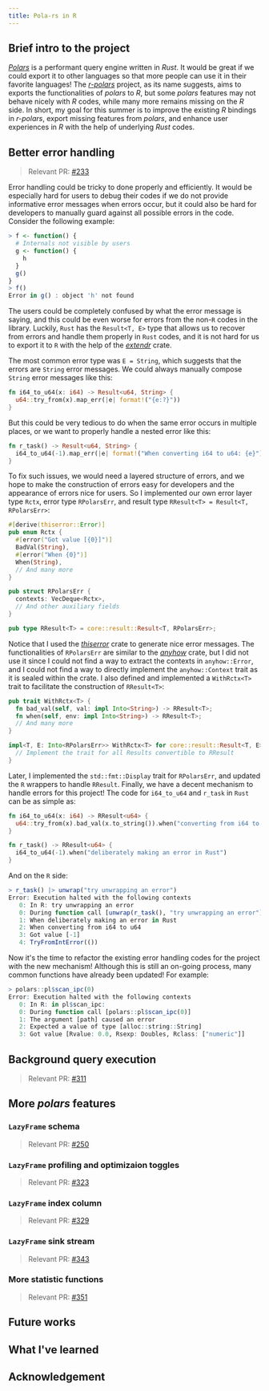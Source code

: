 ```yaml
---
title: Pola-rs in R
---
```


## Brief intro to the project

[*Polars*](https://www.pola.rs/) is a performant query engine written in *Rust*. It would be great if we could export it to other languages so that more people can use it in their favorite languages! The [*r-polars*](https://rpolars.github.io/) project, as its name suggests, aims to exports the functionalities of *polars* to *R*, but some *polars* features may not behave nicely with *R* codes, while many more remains missing on the *R* side. In short, my goal for this summer is to improve the existing *R* bindings in *r-polars*, export missing features from *polars*, and enhance user experiences in *R* with the help of underlying *Rust* codes.

## Better error handling

> Relevant PR: [#233](https://github.com/pola-rs/r-polars/pull/233)

Error handling could be tricky to done properly and efficiently. It would be especially hard for users to debug their codes if we do not provide informative error messages when errors occur, but it could also be hard for developers to manually guard against all possible errors in the code. Consider the following example:

```R
> f <- function() {
  # Internals not visible by users
  g <- function() {
    h
  }
  g()
}
> f()
Error in g() : object 'h' not found
```

The users could be completely confused by what the error message is saying, and this could be even worse for errors from the non-`R` codes in the library. Luckily, `Rust` has the `Result<T, E>` type that allows us to recover from errors and handle them properly in `Rust` codes, and it is not hard for us to export it to `R` with the help of the [*extendr*](https://github.com/extendr/extendr) crate. 

The most common error type was `E = String`, which suggests that the errors are `String` error messages. We could always manually compose `String` error messages like this:

```rust
fn i64_to_u64(x: i64) -> Result<u64, String> {
  u64::try_from(x).map_err(|e| format!("{e:?}"))
}
```

But this could be very tedious to do when the same error occurs in multiple places, or we want to properly handle a nested error like this:

```rust
fn r_task() -> Result<u64, String> {
  i64_to_u64(-1).map_err(|e| format!("When converting i64 to u64: {e}"))
}
```

To fix such issues, we would need a layered structure of errors, and we hope to make the construction of errors easy for developers and the appearance of errors nice for users. So I implemented our own error layer type `Rctx`, error type `RPolarsErr`, and result type `RResult<T> = Result<T, RPolarsErr>`:

```rust
#[derive(thiserror::Error)]
pub enum Rctx {
  #[error("Got value [{0}]")]
  BadVal(String),
  #[error("When {0}")]
  When(String),
  // And many more
}

pub struct RPolarsErr {
  contexts: VecDeque<Rctx>,
  // And other auxiliary fields
}

pub type RResult<T> = core::result::Result<T, RPolarsErr>;
```

Notice that I used the [*thiserror*](https://github.com/dtolnay/thiserror) crate to generate nice error messages. The functionalities of `RPolarsErr` are similar to the [*anyhow*](https://github.com/dtolnay/anyhow) crate, but I did not use it since I could not find a way to extract the contexts in `anyhow::Error`, and I could not find a way to directly implement the `anyhow::Context` trait as it is sealed within the crate. I also defined and implemented a `WithRctx<T>` trait to facilitate the construction of `RResult<T>`:

```rust
pub trait WithRctx<T> {
  fn bad_val(self, val: impl Into<String>) -> RResult<T>;
  fn when(self, env: impl Into<String>) -> RResult<T>;
  // And many more
}

impl<T, E: Into<RPolarsErr>> WithRctx<T> for core::result::Result<T, E> {
  // Implement the trait for all Results convertible to RResult
}
```

Later, I implemented the `std::fmt::Display` trait for `RPolarsErr`, and updated the `R` wrappers to handle `RResult`. Finally, we have a decent mechanism to handle errors for this project! The code for `i64_to_u64` and `r_task` in `Rust` can be as simple as:

```rust
fn i64_to_u64(x: i64) -> RResult<u64> {
  u64::try_from(x).bad_val(x.to_string()).when("converting from i64 to u64")
}

fn r_task() -> RResult<u64> {
  i64_to_u64(-1).when("deliberately making an error in Rust")
}
```

And on the `R` side:

```R
> r_task() |> unwrap("try unwrapping an error")
Error: Execution halted with the following contexts
   0: In R: try unwrapping an error
   0: During function call [unwrap(r_task(), "try unwrapping an error")]
   1: When deliberately making an error in Rust
   2: When converting from i64 to u64
   3: Got value [-1]
   4: TryFromIntError(())
```

Now it's the time to refactor the existing error handling codes for the project with the new mechanism! Although this is still an on-going process, many common functions have already been updated! For example:
```R
> polars::pl$scan_ipc(0)
Error: Execution halted with the following contexts
   0: In R: in pl$scan_ipc:
   0: During function call [polars::pl$scan_ipc(0)]
   1: The argument [path] caused an error
   2: Expected a value of type [alloc::string::String]
   3: Got value [Rvalue: 0.0, Rsexp: Doubles, Rclass: ["numeric"]]
```

## Background query execution

> Relevant PR: [#311](https://github.com/pola-rs/r-polars/pull/311)

## More *polars* features

### `LazyFrame` schema

> Relevant PR: [#250](https://github.com/pola-rs/r-polars/pull/250)

### `LazyFrame` profiling and optimizaion toggles

> Relevant PR: [#323](https://github.com/pola-rs/r-polars/pull/323)

### `LazyFrame` index column

> Relevant PR: [#329](https://github.com/pola-rs/r-polars/pull/329)

### `LazyFrame` sink stream

> Relevant PR: [#343](https://github.com/pola-rs/r-polars/pull/343)

### More statistic functions

> Relevant PR: [#351](https://github.com/pola-rs/r-polars/pull/351)

## Future works

## What I've learned

## Acknowledgement